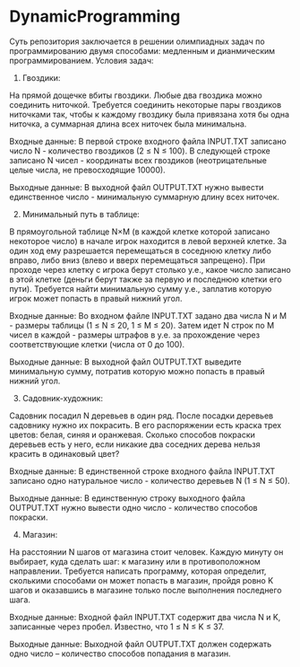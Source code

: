 # DynamicProgramming
Суть репозитория заключается в решении олимпиадных задач по программированию двумя способами: медленным и дианмическим программированием.
Условия задач:

1. Гвоздики: 

  На прямой дощечке вбиты гвоздики. Любые два гвоздика можно соединить ниточкой. Требуется
  соединить некоторые пары гвоздиков ниточками так, чтобы к каждому гвоздику была привязана хотя бы одна
  ниточка, а суммарная длина всех ниточек была минимальна.
  
  Входные данные:
  В первой строке входного файла INPUT.TXT записано число N - количество гвоздиков (2 ≤ N ≤ 100). 
  В следующей строке записано N чисел - координаты всех гвоздиков (неотрицательные целые числа, не превосходящие 10000).
  
  Выходные данные:
  В выходной файл OUTPUT.TXT нужно вывести единственное число - минимальную суммарную длину всех ниточек.

2. Минимальный путь в таблице:

  В прямоугольной таблице N×M (в каждой клетке которой записано некоторое число) в начале игрок находится в левой верхней клетке.
  За один ход ему разрешается перемещаться в соседнюю клетку либо вправо, либо вниз (влево и вверх перемещаться запрещено).
  При проходе через клетку с игрока берут столько у.е., какое число записано в этой клетке 
  (деньги берут также за первую и последнюю клетки его пути).
  Требуется найти минимальную сумму у.е., заплатив которую игрок может попасть в правый нижний угол.
  
  Входные данные:
  Во входном файле INPUT.TXT задано два числа N и M - размеры таблицы (1 ≤ N ≤ 20, 1 ≤ M ≤ 20). 
  Затем идет N строк по M чисел в каждой - размеры штрафов в у.е. за прохождение через соответствующие клетки (числа от 0 до 100).
  
  Выходные данные:
  В выходной файл OUTPUT.TXT выведите минимальную сумму, потратив которую можно попасть в правый нижний угол.

3. Садовник-художник:

  Садовник посадил N деревьев в один ряд. После посадки деревьев садовнику нужно их покрасить. 
  В его распоряжении есть краска трех цветов: белая, синяя и оранжевая. 
  Сколько способов покраски деревьев есть у него, если никакие два соседних дерева нельзя красить в одинаковый цвет?
  
  Входные данные:
  В единственной строке входного файла INPUT.TXT записано одно натуральное число - количество деревьев N (1 ≤ N ≤ 50).
  
  Выходные данные:
  В единственную строку выходного файла OUTPUT.TXT нужно вывести одно число - количество способов покраски.

4. Магазин:

  На расстоянии N шагов от магазина стоит человек. Каждую минуту он выбирает, куда сделать шаг: к магазину или в противоположном      направлении.
Требуется написать программу, которая определит, сколькими способами он может попасть в магазин, пройдя ровно K шагов и оказавшись в магазине только после выполнения последнего шага.

  Входные данные:
 Входной файл INPUT.TXT содержит два числа N и K, записанные через пробел. Известно, что 1 ≤ N ≤ K ≤ 37.
  
  Выходные данные:
  Выходной файл OUTPUT.TXT должен содержать одно число – количество способов попадания в магазин.


